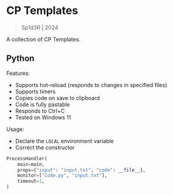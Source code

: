 # CP Templates

> Sp1d3R | 2024

A collection of CP Templates.

## Python

Features:

* Supports hot-reload (responds to changes in specified files)
* Supports timers
* Copies code on save to clipboard
* Code is fully pastable
* Responds to Ctrl+C
* Tested on Windows 11

Usage:

* Declare the `LOCAL` environment variable
* Correct the constructor

```python
ProcessHandler(
    main=main,
    props={"input": "input.txt", "code": __file__},
    monitor=["Code.py", "input.txt"],
    timeout=1,
)
```
